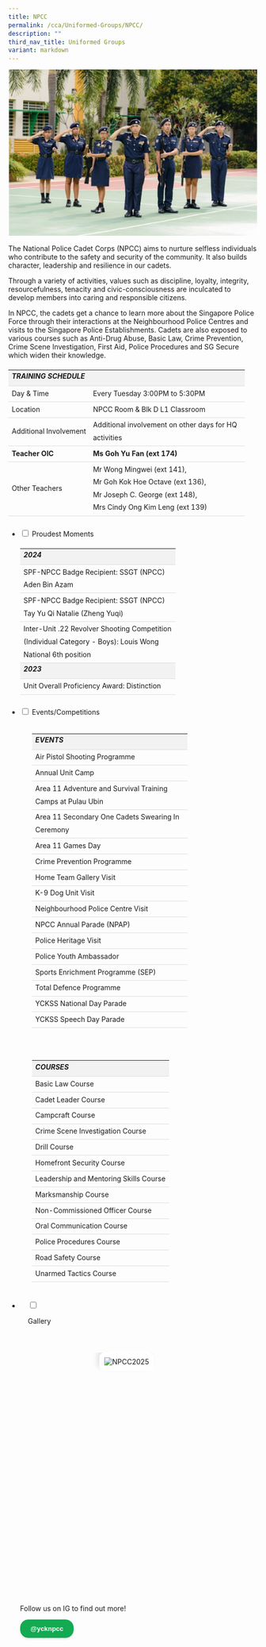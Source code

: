 ```yaml
---
title: NPCC
permalink: /cca/Uniformed-Groups/NPCC/
description: ""
third_nav_title: Uniformed Groups
variant: markdown
---
```

<img alt="NPCC Image" src="/images/Our%20Curriculum/Non%20Academic%20Programmes/CoCurricular%20Activities/Uniformed%20Groups/NPCC/N1.jpg">

<p>The National Police Cadet Corps (NPCC) aims to nurture selfless individuals who contribute to the safety and security of the community. It also builds character, leadership and resilience in our cadets.</p>

<p>Through a variety of activities, values such as discipline, loyalty, integrity, resourcefulness, tenacity and civic-consciousness are inculcated to develop members into caring and responsible citizens.</p>

<p>In NPCC, the cadets get a chance to learn more about the Singapore Police Force through their interactions at the Neighbourhood Police Centres and visits to the Singapore Police Establishments. Cadets are also exposed to various courses such as Anti-Drug Abuse, Basic Law, Crime Prevention, Crime Scene Investigation, First Aid, Police Procedures and SG Secure which widen their knowledge.</p>

<table class="yck-table">
<thead>
<tr>
<th class="yck-th"><h5>TRAINING SCHEDULE</h5></th>
<th class="yck-th"><h5></h5></th>
</tr>
</thead>
<tbody>
<tr>
<td class="yck-td">Day &amp; Time</td>
<td class="yck-td">Every Tuesday 3:00PM to 5:30PM</td>
</tr>
<tr>
<td class="yck-td">Location</td>
<td class="yck-td">NPCC Room &amp; Blk D L1 Classroom</td>
</tr>
<tr>
<td class="yck-td">Additional Involvement</td>
<td class="yck-td">Additional involvement on other days for HQ activities</td>
</tr>
<tr>
<td class="yck-td"><strong>Teacher OIC</strong></td>
<td class="yck-td"><strong>Ms Goh Yu Fan (ext 174)</strong></td>
</tr>
<tr>
<td class="yck-td">Other Teachers</td>
<td class="yck-td">Mr Wong Mingwei (ext 141),<br>Mr Goh Kok Hoe Octave (ext 136),<br>Mr Joseph C. George (ext 148),<br>Mrs Cindy Ong Kim Leng (ext 139)</td>
</tr>
</tbody>
</table>

<ul class="jekyllcodex_accordion">
<li>
<input type="checkbox" id="accordion1">
<label for="accordion1">Proudest Moments</label>
<div>
<table class="yck-table">
<thead>
<tr>
<th class="yck-th"><h5>2024</h5></th>
</tr>
</thead>
<tbody>
<tr>
<td class="yck-td">SPF-NPCC Badge Recipient: SSGT (NPCC) Aden Bin Azam</td>
</tr>
<tr>
<td class="yck-td">SPF-NPCC Badge Recipient: SSGT (NPCC) Tay Yu Qi Natalie (Zheng Yuqi)</td>
</tr>
<tr>
<td class="yck-td">Inter-Unit .22 Revolver Shooting Competition (Individual Category - Boys): Louis Wong National 6th position</td>
</tr>
<tr>
<th class="yck-th"><h5>2023</h5></th>
</tr>
<tr>
<td class="yck-td">Unit Overall Proficiency Award: Distinction</td>
</tr>
</tbody>
</table>
</div>
</li>

<li>
<input type="checkbox" id="accordion2">
<label for="accordion2">Events/Competitions</label>
<div>
<ul class="yck-flexbox-grid">
	<li>
<table class="yck-table">
<thead>
<tr>
<th class="yck-th"><h5>Events</h5></th>
</tr>
</thead>
<tbody>
<tr><td class="yck-td">Air Pistol Shooting Programme</td></tr>
<tr><td class="yck-td">Annual Unit Camp</td></tr>
<tr><td class="yck-td">Area 11 Adventure and Survival Training Camps at Pulau Ubin</td></tr>
<tr><td class="yck-td">Area 11 Secondary One Cadets Swearing In Ceremony</td></tr>
<tr><td class="yck-td">Area 11 Games Day</td></tr>
<tr><td class="yck-td">Crime Prevention Programme</td></tr>
<tr><td class="yck-td">Home Team Gallery Visit</td></tr>
<tr><td class="yck-td">K-9 Dog Unit Visit</td></tr>
<tr><td class="yck-td">Neighbourhood Police Centre Visit</td></tr>
<tr><td class="yck-td">NPCC Annual Parade (NPAP)</td></tr>
<tr><td class="yck-td">Police Heritage Visit</td></tr>
<tr><td class="yck-td">Police Youth Ambassador</td></tr>
<tr><td class="yck-td">Sports Enrichment Programme (SEP)</td></tr>
<tr><td class="yck-td">Total Defence Programme</td></tr>
<tr><td class="yck-td">YCKSS National Day Parade</td></tr>
<tr><td class="yck-td">YCKSS Speech Day Parade</td></tr>
</tbody>
</table>
	</li>
	<li>

<table class="yck-table">
<thead>
<tr>
<th class="yck-th"><h5>Courses</h5></th>
</tr>
</thead>
<tbody>
<tr><td class="yck-td">Basic Law Course</td></tr>
<tr><td class="yck-td">Cadet Leader Course</td></tr>
<tr><td class="yck-td">Campcraft Course</td></tr>
<tr><td class="yck-td">Crime Scene Investigation Course</td></tr>
<tr><td class="yck-td">Drill Course</td></tr>
<tr><td class="yck-td">Homefront Security Course</td></tr>
<tr><td class="yck-td">Leadership and Mentoring Skills Course</td></tr>
<tr><td class="yck-td">Marksmanship Course</td></tr>
<tr><td class="yck-td">Non-Commissioned Officer Course</td></tr>
<tr><td class="yck-td">Oral Communication Course</td></tr>
<tr><td class="yck-td">Police Procedures Course</td></tr>
<tr><td class="yck-td">Road Safety Course</td></tr>
<tr><td class="yck-td">Unarmed Tactics Course</td></tr>
</tbody>
</table>
	</li></ul>
</div>
</li>
    
<li>

&nbsp;&nbsp;&nbsp;&nbsp;<input type="checkbox" id="accordion3">

&nbsp;&nbsp;&nbsp;&nbsp;<label for="accordion3">Gallery</label>

&nbsp;&nbsp;&nbsp;&nbsp;<div>

<div class="wrapper">
<div class="item item1">
  <img style="border-radius: 10px; border: 10px solid white; box-shadow: -5px -5px 10px rgba(0,0,0,0.1);" alt="NPCC2025" src="https://www.yiochukangsec.moe.edu.sg/images/Our%20Curriculum/Non%20Academic%20Programmes/CoCurricular%20Activities/Uniformed%20Groups/NPCC/NPCC2025Slide1.png">
</div>
<div class="item item2">
  <img style="border-radius: 10px; border: 10px solid white; box-shadow: -5px -5px 10px rgba(0,0,0,0.1);" alt="NPCC2025" src="https://www.yiochukangsec.moe.edu.sg/images/Our%20Curriculum/Non%20Academic%20Programmes/CoCurricular%20Activities/Uniformed%20Groups/NPCC/NPCC2025Slide2.png">
</div>
<div class="item item3">
  <img style="border-radius: 10px; border: 10px solid white; box-shadow: -5px -5px 10px rgba(0,0,0,0.1);" alt="NPCC2025" src="https://www.yiochukangsec.moe.edu.sg/images/Our%20Curriculum/Non%20Academic%20Programmes/CoCurricular%20Activities/Uniformed%20Groups/NPCC/NPCC2025Slide3.png">
</div>
<div class="item item4">
  <img style="border-radius: 10px; border: 10px solid white; box-shadow: -5px -5px 10px rgba(0,0,0,0.1);" alt="NPCC2025" src="https://www.yiochukangsec.moe.edu.sg/images/Our%20Curriculum/Non%20Academic%20Programmes/CoCurricular%20Activities/Uniformed%20Groups/NPCC/NPCC2025Slide4.png">
</div>
<div class="item item5">
  <img style="border-radius: 10px; border: 10px solid white; box-shadow: -5px -5px 10px rgba(0,0,0,0.1);" alt="NPCC2025" src="https://www.yiochukangsec.moe.edu.sg/images/Our%20Curriculum/Non%20Academic%20Programmes/CoCurricular%20Activities/Uniformed%20Groups/NPCC/NPCC2025Slide1.png">
</div>
<div class="item item6">
  <img style="border-radius: 10px; border: 10px solid white; box-shadow: -5px -5px 10px rgba(0,0,0,0.1);" alt="NPCC2025" src="https://www.yiochukangsec.moe.edu.sg/images/Our%20Curriculum/Non%20Academic%20Programmes/CoCurricular%20Activities/Uniformed%20Groups/NPCC/NPCC2025Slide2.png">
</div>
<div class="item item7">
  <img style="border-radius: 10px; border: 10px solid white; box-shadow: -5px -5px 10px rgba(0,0,0,0.1);" alt="NPCC2025" src="https://www.yiochukangsec.moe.edu.sg/images/Our%20Curriculum/Non%20Academic%20Programmes/CoCurricular%20Activities/Uniformed%20Groups/NPCC/NPCC2025Slide3.png">
</div>
<div class="item item8">
  <img style="border-radius: 10px; border: 10px solid white; box-shadow: -5px -5px 10px rgba(0,0,0,0.1);" alt="NPCC2025" src="https://www.yiochukangsec.moe.edu.sg/images/Our%20Curriculum/Non%20Academic%20Programmes/CoCurricular%20Activities/Uniformed%20Groups/NPCC/NPCC2025Slide4.png">
</div>
</div>
    


<span>Follow us on IG to find out more!</span>

<div class="instagram_button">
<button role="button" class="button-37"><a style="text-decoration: none; color: #fff; font-weight: 800" rel="noopener noreferrer" target="_blank" href="https://www.instagram.com/ycknpcc"> @ycknpcc </a></button>
</div>
</div></li>
	
	

	
</ul>


<style>
p,
h1,
h2,
h3,
h4,
h5,
h6 {
	overflow-wrap: break-word;
}
	
p {
	text-wrap: pretty;
}
h1,
h2,
h3,
h4,
h5,
h6 {
	text-wrap: balance;
}
#root,
#__next {
	isolation: isolate;
}

                                    .wrapper {
                                        width: 100%;
                                        max-width: 1270px;
                                        margin-inline: auto;
                                        position: relative;
                                        height: 493px;
                                        margin-top: 1.5rem;
                                        overflow: hidden;
                                        mask-image: linear-gradient(to right,
                                                rgba(0, 0, 0, 0), rgba(0, 0, 0, 1) 8%,
                                                rgba(0, 0, 0, 1) 92%,
                                                rgba(0, 0, 0, 0));
                                    }
                                    @keyframes scrollLeft {
                                        to {
                                            left: -840px;
                                        }
                                    }
                                    .item {
                                        width: 840px;
                                        height: 493px;
                                        background-color: none;
                                        border-radius: 16px;
                                        position: absolute;
                                        left: max(calc(1024px * 8), 100%);
                                        animation-name: scrollLeft;
                                        animation-duration: 120s;
                                        animation-timing-function: ease-in-out;
                                        animation-iteration-count: infinite;
                                    }
                                    .wrapper:hover .item {
                                        animation-play-state: paused;
                                    }
                                    .item1 {
                                        animation-delay: calc(120s / 8 * (8 - 1) * -1);
                                    }
                                    .item2 {
                                        animation-delay: calc(120s / 8 * (8 - 2) * -1);
                                    }
                                    .item3 {
                                        animation-delay: calc(120s / 8 * (8 - 3) * -1);
                                    }
                                    .item4 {
                                        animation-delay: calc(120s / 8 * (8 - 4) * -1);
                                    }
                                    .item5 {
                                        animation-delay: calc(120s / 8 * (8 - 5) * -1);
                                    }
                                    .item6 {
                                        animation-delay: calc(120s / 8 * (8 - 6) * -1);
                                    }
                                    .item7 {
                                        animation-delay: calc(120s / 8 * (8 - 7) * -1);
                                    }
                                    .item8 {
                                        animation-delay: calc(120s / 8 * (8 - 8) * -1);
                                    }
/* CSS */
.button-37 {
background-color: #13aa52;
border: 1px solid #13aa52;
border-radius: 16px;
box-shadow: rgba(0, 0, 0, .1) 0 2px 4px 0;
box-sizing: border-box;
color: #fff;
cursor: pointer;
padding: 10px 20px;
text-align: center;
transform: translateY(0);
transition: transform 150ms, box-shadow 150ms;
user-select: none;
-webkit-user-select: none;
touch-action: manipulation;
}
.button-37:hover {
box-shadow: rgba(0, 0, 0, .25) 0 3px 9px 0;
transform: translateY(-2px);
}
	
.yck-table {
    border-collapse: collapse;
    max-width: 100%;
    margin-top: 1.5em;
    margin-bottom: clamp(1em, 5%, 3em);
}
.yck-th {
    background-color: #f2f2f2;
    text-align: left;
    border-bottom: 1px solid #ddd;
    text-transform: uppercase;
}
.yck-th h4, .yck-th h5, .yck-th h6 {
    margin: 0 0 0.5em 0;
}
.yck-td {
    border-bottom: 1px solid #ddd;
    max-width: 300px;
    word-wrap: break-word;
    line-height: 1.6rem;
}
.wrapper img {
    border-radius: 10px;
    border: 10px solid white;
    box-shadow: -5px -5px 10px rgba(0,0,0,0.1);
}

.yck-strong {
  font-weight: 700;
}

.yck-flexbox-grid {
  --min: 25ch;
  --gap: 1.5em;

  display: flex;
  flex-wrap: wrap;
  gap: var(--gap);
}

.yck-flexbox-grid > * {
  flex: 1 1 var(--min);
	list-style: none;
}

/* Keyframe for fade-in and slide-down */
@keyframes fadeInSlideDown {
	0% {
		max-height: auto;
		opacity: 0;
	}
	100% {
		max-height: auto; /* Adjust as needed */
		opacity: 1;
	}
}

/* Keyframe for fade-out and slide-up */
@keyframes fadeOutSlideUp {
	0% {
		max-height: auto;
		opacity: 1;
	}
	100% {
		max-height: auto;
		opacity: 0;
	}
}
	
	</style>